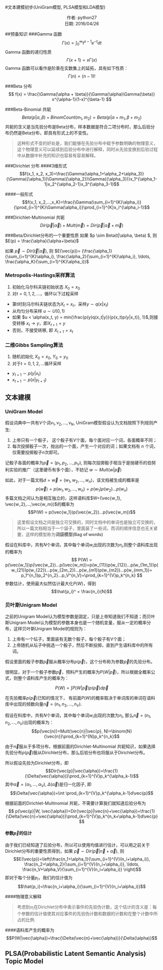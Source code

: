 #文本建模初步(UniGram模型, PLSA模型和LDA模型)
<center>作者: python27</center>
<center>日期: 2016/04/26</center>

##预备知识
###Gamma 函数
$$ \Gamma(x) = \int_{0}^{\infty} t^{x-1}e^{-t}dt $$
Gamma 函数的递归性质
$$ \Gamma(x+1) = x\Gamma(x) $$
Gamma 函数可以看作是阶乘在实数集上的延拓，具有如下性质：
$$ \Gamma(n) = (n-1)! $$

###Beta 分布
$$ f(x) = \frac{\Gamma(\alpha + \beta)}{\Gamma(\alpha)\Gamma(\beta)} x^{\alpha-1}(1-x)^{\beta-1} $$

###Beta-Binomial 共轭
$$Beta(p|\alpha, \beta) + BinomCount(m_1, m_2)=Beta(p|\alpha+m_1, \beta+m_2)$$
共轭的含义是当先验分布是Beta分布，样本数据是符合二项分布时，那么后验分布仍然是Beta分布，即具有形式上的不变性。

>这种形式不变的好处是，我们能够在先验分布中赋予参数明确的物理意义，这个物理意义可以延续到后验分布中进行解释，同时从先验变换到后验过程中从数据中补充的知识也容易有容易解释。

###Dirichlet 分布
####3维形式
$$f(x_1, x_2, x_3)=\frac{\Gamma(\alpha_1+\alpha_2+\alpha_3)}{\Gamma({\alpha_1})\Gamma({\alpha_2})\Gamma({\alpha_3})}x_1^{\alpha_1-1}x_2^{\alpha_2-1}x_3^{\alpha_3-1}$$

####一般形式
$$f(x_1, x_2,...,x_K)=\frac{\Gamma(\sum_{i=1}^{K}\alpha_i)}{\prod_{i=1}^{K}\Gamma(\alpha_i)}\prod_{i=1}^{K}x_i^{\alpha_i-1}$$

###Dirichlet-Multinomial 共轭
$$ Dir(\vec{p}|\vec{\alpha}) + Mult(\vec{m}) = Dir(\vec{p}|\vec{\alpha}+\vec{m}) $$

###Beta/Dirichlet分布的一个重要性质
如果 $p \sim Beta(t|\alpha, \beta) $, 则 $E(p) = \frac{\alpha}{\alpha+\beta}$

如果 $\vec{p} \sim Dir(\vec{t}|\vec{\alpha})$, 则 $E(\vec{p})= (\frac{\alpha_1}{\sum_{i=1}^{K}\alpha_i}, \frac{\alpha_2}{\sum_{i=1}^{K}\alpha_i}, \ldots, \frac{\alpha_K}{\sum_{i=1}^{K}\alpha_i})$

### Metropolis-Hastings采样算法

1. 初始化马尔科夫链初始状态 $X_0=x_0$
2. 对$t=0,1,2,\ldots$，循环以下过程采样
  - 第t时刻马尔科夫链状态为$X_t=x_t$，采样$y\sim q(x|x_t)$
  - 从均匀分布采样 $u \sim U(0, 1)$
  - 如果 $u < \alpha(x_t, y) = min{\frac{p(y)q(x_t|y)}{p(x_t)p(y|x_t)}, 1}$,则接受转移 $x_t \rightarrow y$，即$X_{t+1}=y$
  - 否则，不接受转移, 即 $X_{t+1}=x_t$

### 二维Gibbs Sampling算法
1. 随机初始化 $X_0=x_0$, $Y_0 = y_0$
2. 对于$t=0, 1, 2, \ldots$循环采样
  - $y_{t+1} \sim p(y|x_t)$
  - $x_{t+1} \sim p(x|y_{t+1})$

## 文本建模

### UniGram Model
假设词典中一共有$V$个词$v_1, v_2, ..., v_N$, UniGram模型假设认为文档按照下列规则产生:

1. 上帝只有一个骰子， 这个骰子有$V$个面，每个面对应一个词，各面概率不同；
2. 每次投掷骰子一次，抛出的一个面，产生一个对应的词；如果文档有 $n$ 个词，仅需要投掷骰子$n$次即可。

记骰子各面的概率为$\vec{p} = (p_1, p_2, ..., p_V)$, 则每次投掷骰子相当于是抛硬币的伯努利实验的推广（这里硬币有多个面），不妨记 $w \sim Mult(w|\vec{p})$

如此，对于一篇文档$d=\vec{w}=(w_1, w_2, ..., w_n)$，该文档被生成的概率是 $$p(\vec{w})=p(w_1, w_2, ..., w_n)=p(w_1)p(w_2)...p(w_n)$$
多篇文档之间认为是相互独立的，这样语料库$W=(\vec{w_1}, \vec{w_2},...,\vec{w_m})$的概率为
$$P(W) = p(\vec{w_1})p(\vec{w_2})...p(\vec{w_m})$$

>这里假设文档之间是独立可交换的，同时文档中的单词也是独立可交换的，所以一篇文档相当于一个袋子，里面装了一些词，而词的顺序信息也无关紧要，这样的模型称为**词袋模型(Bag of words)**

假设在料库中，共有$N$个单词，其中每个单词$w_i$出现的次数为$n_i$,则整个语料库出现的概率为
$$
P(W) = p(\vec{w_1})p(\vec{w_2})...p(\vec{w_m})=p(w_{11})p(w_{12})...p(w_{1m_1})p(w_{21})p(w_{22})...p(w_{2m_2})...p(w_{m1})p(w_{m2})...p(w_{mm_1})= p_1^{n_1}p_2^{n_2}...p_V^{n_V}=\prod_{k=1}^{V}p_k^{n_k}
$$
参数估计，使用最大似然估计最大化$P(W)$，得到
$$\hat{p_i}^ = \frac{n_i}{N}$$

### 贝叶斯Unigram Model
之前的Unigram Model认为模型参数是固定，只是上帝知道我们不知道；而贝叶斯Unigram Model认为模型的参数本身也是一个随机变量，服从一定的概率分布，这样贝叶斯Unigram Model的规则为：

1. 上帝有一个坛子，里面装有无数个骰子，每个骰子有V个面；
2. 上帝随机从坛子中挑选一个骰子，然后不断投掷，直到产生语料库中的所有词。

假设里面的骰子参数$\vec{p}$服从概率分布$p(\vec{p})$，这个分布称为参数$\vec{p}$的先验分布。

很明显，对于一个骰子参数$\vec{p}$，预料产生的概率为$P(W|\vec{p})$，所以根据全概率公式，则整个语料库产生的概率为：

$$P(W)=\int P(W|\vec{p})p(\vec{p})d{\vec{p}}$$

在先验概率$p(\vec{p})$已知的情况下， 有前面$P(W)$的概率取决于单词库的单词在语料库中出现的频数向量$\vec{n}=(n_1, n_2, ..., n_V)$.

假设在料库中，共有$N$个单词，其中每个单词$w_i$出现的次数为$n_i$, 那么$\vec{n}=(n_1, n_2, ..., n_V)$出现的概率为：
$$p(\vec{n})=Mult(\vec{n}|\vec{p}, N)=\binom{N}{\vec{n}}\prod_{k=1}^{N}p_k^{n_k}$$

由于$\vec{n}$服从于多项分布，根据前面的Dirichlet-Multinomial 共轭知识，如果选择先验分布$p(\vec{p})$服从Dirichlet分布，那么后验分布也将服从于Dirichlet分布。

所以假设先验为Dirichlet分布，即
$$Dir(\vec{p}|\vec{\alpha})=\frac{1}{\Delta(\vec{\alpha})}\prod_{k=1}^{V}p_k^{\alpha_k-1}$$
其中$\vec{\alpha}=(\alpha_1, ..., \alpha_V)$, $\Delta(\vec{\alpha})$是归一化因子, 即
$$\Delta(\vec{\alpha})=\int \prod_{k=1}^{V}p_k^{\alpha_k-1}d\vec{p}$$

根据前面的Dirichlet-Multinomial 共轭，不需要计算我们就知道后验分布为
$$
p(\vec{p}|W, \vec{\alpha})=Dir(\vec{p}|\vec{n}+\vec{\alpha})=\frac{1}{\Delta(\vec{n}+\vec{\alpha})}\prod_{k=1}^{V}p_k^{n_k+\alpha_k-1}d\vec{p}
$$

#### 参数$\vec{p}$的估计
由于我们已经知道了后验分布，所以可以使用均值进行估计，可以用之前关于Dirichlet分布的重要性质得到，如果 $\vec{p} \sim Dir(\vec{p}|\vec{n}+\vec{\alpha})$, 则
$$E(\vec{p})=\left(\frac{n_1+\alpha_1}{\sum_{i=1}^{V}(n_i+\alpha_i)}, \frac{n_2+\alpha_2}{\sum_{i=1}^{V}(n_i+\alpha_i)}, \ldots, \frac{n_V+\alpha_V}{\sum_{i=1}^{V}(n_i+\alpha_i)} \right)$$
即对于每个分量$p_i$，我们的估计值为
$$\hat{p_i}=\frac{n_i+\alpha_i}{\sum_{i=1}^{V}(n_i+\alpha_i)}$$

####物理意义解释
>考虑到$\alpha_i$在Dirichlet分布中表示事件的先验伪计数，这个估计的含义是：每个参数的估计值使其对应事件的先验伪计数和数据的计数和在整个计数中所占的比例.

####语料库产生的概率为
$$P(W|\vec{\alpha})=\frac{\Delta(\vec{n}+\vec{\alpha})}{\Delta(\alpha)}$$

## PLSA(Probabilistic Latent Semantic Analysis) Topic Model
